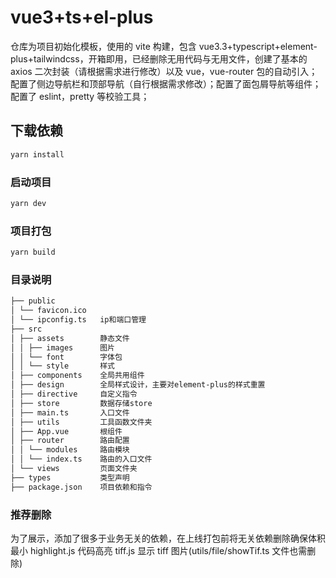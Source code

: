 # vue3+ts+el-plus

仓库为项目初始化模板，使用的 vite 构建，包含 vue3.3+typescript+element-plus+tailwindcss，开箱即用，已经删除无用代码与无用文件，创建了基本的 axios 二次封装（请根据需求进行修改）以及 vue，vue-router 包的自动引入；配置了侧边导航栏和顶部导航（自行根据需求修改）；配置了面包屑导航等组件；配置了 eslint，pretty 等校验工具；

## 下载依赖

```sh
yarn install
```

### 启动项目

```sh
yarn dev
```

### 项目打包

```sh
yarn build
```

### 目录说明

```sh
├── public
│ └── favicon.ico
│ └── ipconfig.ts   ip和端口管理
├── src
│ ├── assets        静态文件
│ │ ├── images      图片
│ │ └── font        字体包
│ │ └── style       样式
│ ├── components    全局共用组件
│ ├── design        全局样式设计，主要对element-plus的样式重置
│ ├── directive     自定义指令
│ ├── store         数据存储store
│ ├── main.ts       入口文件
│ ├── utils         工具函数文件夹
│ ├── App.vue       根组件
│ ├── router        路由配置
│ │ └── modules     路由模块
│ │ └── index.ts    路由的入口文件
│ └── views         页面文件夹
├── types           类型声明
├── package.json    项目依赖和指令

```

### 推荐删除

为了展示，添加了很多于业务无关的依赖，在上线打包前将无关依赖删除确保体积最小
highlight.js 代码高亮
tiff.js 显示 tiff 图片(utils/file/showTif.ts 文件也需删除)
